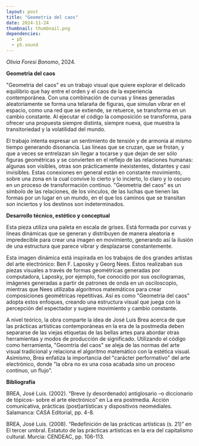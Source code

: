 ```yaml
---
layout: post
title: "Geometria del caos"
date: 2024-11-24
thumbnail: thumbnail.png
dependencies:
  - p5
  - p5.sound
---
```


<div id="div-sketch">
  <script type="text/javascript" src="sketch.js"></script>
</div>

_Olivia Foresi Bonomo_, 2024.

**Geometria del caos**

"Geometria del caos" es un trabajo visual que quiere explorar el delicado equilibrio que hay entre el orden y el caos de la experiencia contemporánea. Con una combinación de curvas y líneas generadas aleatoriamente se forma una telaraña de figuras, que simulan vibrar en el espacio, como una red que se extiende, se retuerce, se transforma en un cambio constante. Al ejecutar el código la composición se transforma, para ofrecer una propuesta siempre distinta, siempre nueva, que muestra la transitoriedad y la volatilidad del mundo.

El trabajo intenta expresar un sentimiento de tensión y de armonía al mismo tiempo generando disonancia. Las líneas que se cruzan, que se frotan, y que a veces se entrelazan sin llegar a tocarse y que dejan de ser sólo figuras geométricas y se convierten en el reflejo de las relaciones humanas: algunas son visibles, otras son prácticamente inexistentes, distantes y casi invisibles. Estas conexiones en general están en constante movimiento, sobre una zona en la cual convive lo cierto y lo incierto, lo claro y lo oscuro en un proceso de transformación continuo. "Geometria del caos" es un símbolo de las relaciones, de los vínculos, de las luchas que tienen las formas por un lugar en un mundo, en el que los caminos que se transitan son inciertos y los destinos son indeterminados.

**Desarrollo técnico, estético y conceptual**

Esta pieza utiliza una paleta en escala de grises. Está formada por curvas y líneas dinámicas que se generan y distribuyen de manera aleatoria e impredecible para crear una imagen en movimiento, generando así la ilusión de una estructura que parece vibrar y desplazarse constantemente.

Esta imagen dinámica está inspirada en los trabajos de dos grandes artistas del arte electrónico: Ben F. Laposky y Georg Nees. Estos realizaban sus piezas visuales a través de formas geométricas generadas por computadora, Laposky, por ejemplo, fue conocido por sus oscilogramas, imágenes generadas a partir de patrones de onda en un osciloscopio, mientras que Nees utilizaba algoritmos matemáticos para crear composiciones geométricas repetitivas. Así es como "Geometria del caos" adopta estos enfoques, creando una estructura visual que juega con la percepción del espectador y sugiere movimiento y cambio constante.

A nivel teórico, la obra comparte la idea de José Luis Brea acerca de que las prácticas artísticas contemporáneas en la era de la postmedia deben separarse de las viejas etiquetas de las bellas artes para abordar otras herramientas y modos de producción de significado. Utilizando el código como herramienta, "Geomtria del caos" se aleja de las normas del arte visual tradicional y relaciona el algoritmo matemático con la estética visual. Asimismo, Brea enfatiza la importancia del "carácter performativo" del arte electrónico, donde "la obra no es una cosa acabada sino un proceso continuo, un flujo".

**Bibliografía**

BREA, José Luis. (2002). “Breve (y desordenado) antiglosario –o diccionario de tópicos- sobre el arte electrónico” en La era postmedia. Acción comunicativa, prácticas (post)artísticas y dispositivos neomediales. Salamanca: CASA Editorial, pp. 4-8.

BREA, José Luis. (2008). “Redefinición de las prácticas artísticas (s. 21)” en El tercer umbral. Estatuto de las prácticas artísticas en la era del capitalismo cultural. Murcia: CENDEAC, pp. 106-113.
